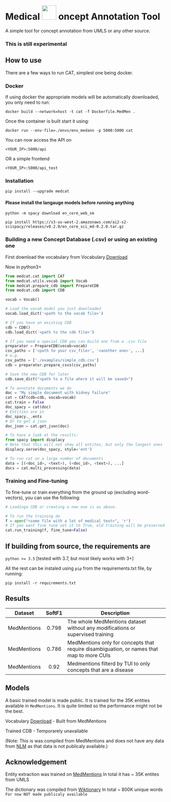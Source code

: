 # Medical  <img src="https://github.com/w-is-h/cat/blob/master/media/cat-logo.png" width=45> oncept Annotation Tool

A simple tool for concept annotation from UMLS or any other source.

### This is still experimental


## How to use
There are a few ways to run CAT, simplest one being docker.

### Docker
If using docker the appropriate models will be automatically downloaded, you only need to run:

`docker build --network=host -t cat -f Dockerfile.MedMen .`

Once the container is built start it using:

`docker run --env-file=./envs/env_medann -p 5000:5000 cat`

You can now access the API on

`<YOUR_IP>:5000/api`

OR a simple frontend

`<YOUR_IP>:5000/api_test`


### Installation
`pip install --upgrade medcat`

#### Please install the langauge models before running anything
`python -m spacy download en_core_web_sm`

`pip install https://s3-us-west-2.amazonaws.com/ai2-s2-scispacy/releases/v0.2.0/en_core_sci_md-0.2.0.tar.gz`


### Building a new Concept Database (.csv) or using an existing one
First download the vocabulary from Vocabulary [Download](https://s3-eu-west-1.amazonaws.com/zkcl/med_ann_norm_dict.dat)

Now in python3+ 
```python
from medcat.cat import CAT
from medcat.utils.vocab import Vocab
from medcat.prepare_cdb import PrepareCDB
from medcat.cdb import CDB 

vocab = Vocab()

# Load the vocab model you just downloaded
vocab.load_dict('<path to the vocab file>')

# If you have an existing CDB
cdb = CDB()
cdb.load_dict('<path to the cdb file>') 

# If you need a special CDB you can build one from a .csv file
preparator = PrepareCDB(vocab=vocab)
csv_paths = ['<path to your csv_file>', '<another one>', ...] 
# e.g.
csv_paths = ['./examples/simple_cdb.csv']
cdb = preparator.prepare_csvs(csv_paths)

# Save the new CDB for later
cdb.save_dict("<path to a file where it will be saved>")

# To annotate documents we do
doc = "My simple document with kidney failure"
cat = CAT(cdb=cdb, vocab=vocab)
cat.train = False
doc_spacy = cat(doc)
# Entities are in
doc_spacy._.ents
# Or to get a json
doc_json = cat.get_json(doc)

# To have a look at the results:
from spacy import displacy
# Note that this will not show all entites, but only the longest ones
displacy.serve(doc_spacy, style='ent')

# To run cat on a large number of documents
data = [(<doc_id>, <text>), (<doc_id>, <text>), ...]
docs = cat.multi_processing(data)
```

### Training and Fine-tuning
To fine-tune or train everything from the ground up (excluding word-vectors), you can use the following:
```python
# Loadinga CDB or creating a new one is as above.

# To run the training do
f = open("<some file with a lot of medical text>", 'r')
# If you want fine tune set it to True, old training will be preserved
cat.run_training(f, fine_tune=False)
```


## If building from source, the requirements are
`python >= 3.5` [tested with 3.7, but most likely works with 3+]

All the rest can be instaled using `pip` from the requirements.txt file, by running:

`pip install -r requirements.txt`


## Results

| Dataset | SoftF1 | Description |
| --- | :---: | --- |
| MedMentions | 0.798 | The whole MedMentions dataset without any modifications or supervised training |
| MedMentions | 0.786 | MedMentions only for concepts that require disambiguation, or names that map to more CUIs |
| MedMentions | 0.92 | Medmentions filterd by TUI to only concepts that are a disease |


## Models
A basic trained model is made public. It is trained for the 35K entities available in `MedMentions`. It is quite limited
so the performance might not be the best.

Vocabulary [Download](https://s3-eu-west-1.amazonaws.com/zkcl/med_ann_norm_dict.dat) - Built from MedMentions

Trained CDB - Temporarely unavailable

(Note: This is was compiled from MedMentions and does not have any data from [NLM](https://www.nlm.nih.gov/research/umls/) as
that data is not publicaly available.)


## Acknowledgement
Entity extraction was trained on [MedMentions](https://github.com/chanzuckerberg/MedMentions) In total it has ~ 35K entites from UMLS

The dictionary was compiled from [Wiktionary](https://en.wiktionary.org/wiki/Wiktionary:Main_Page) In total ~ 800K unique words `For now NOT made publicaly available`
